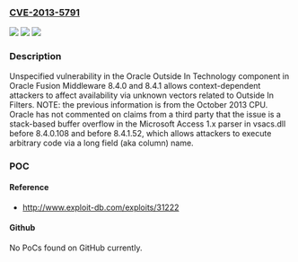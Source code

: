 ### [CVE-2013-5791](https://cve.mitre.org/cgi-bin/cvename.cgi?name=CVE-2013-5791)
![](https://img.shields.io/static/v1?label=Product&message=n%2Fa&color=blue)
![](https://img.shields.io/static/v1?label=Version&message=n%2Fa&color=blue)
![](https://img.shields.io/static/v1?label=Vulnerability&message=n%2Fa&color=brighgreen)

### Description

Unspecified vulnerability in the Oracle Outside In Technology component in Oracle Fusion Middleware 8.4.0 and 8.4.1 allows context-dependent attackers to affect availability via unknown vectors related to Outside In Filters.  NOTE: the previous information is from the October 2013 CPU. Oracle has not commented on claims from a third party that the issue is a stack-based buffer overflow in the Microsoft Access 1.x parser in vsacs.dll before 8.4.0.108 and before 8.4.1.52, which allows attackers to execute arbitrary code via a long field (aka column) name.

### POC

#### Reference
- http://www.exploit-db.com/exploits/31222

#### Github
No PoCs found on GitHub currently.

